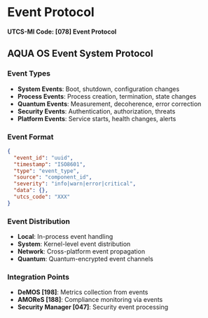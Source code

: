 # Event Protocol
**UTCS-MI Code: [078] Event Protocol**

## AQUA OS Event System Protocol

### Event Types
- **System Events**: Boot, shutdown, configuration changes
- **Process Events**: Process creation, termination, state changes
- **Quantum Events**: Measurement, decoherence, error correction
- **Security Events**: Authentication, authorization, threats
- **Platform Events**: Service starts, health changes, alerts

### Event Format
```json
{
  "event_id": "uuid",
  "timestamp": "ISO8601",
  "type": "event_type",
  "source": "component_id",
  "severity": "info|warn|error|critical",
  "data": {},
  "utcs_code": "XXX"
}
```

### Event Distribution
- **Local**: In-process event handling
- **System**: Kernel-level event distribution
- **Network**: Cross-platform event propagation
- **Quantum**: Quantum-encrypted event channels

### Integration Points
- **DeMOS [198]**: Metrics collection from events
- **AMOReS [188]**: Compliance monitoring via events
- **Security Manager [047]**: Security event processing